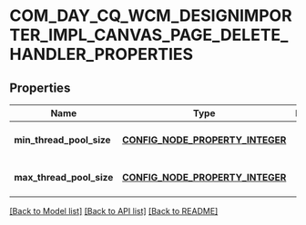 # COM_DAY_CQ_WCM_DESIGNIMPORTER_IMPL_CANVAS_PAGE_DELETE_HANDLER_PROPERTIES

## Properties
Name | Type | Description | Notes
------------ | ------------- | ------------- | -------------
**min_thread_pool_size** | [**CONFIG_NODE_PROPERTY_INTEGER**](configNodePropertyInteger.md) |  | [optional] [default to null]
**max_thread_pool_size** | [**CONFIG_NODE_PROPERTY_INTEGER**](configNodePropertyInteger.md) |  | [optional] [default to null]

[[Back to Model list]](../README.md#documentation-for-models) [[Back to API list]](../README.md#documentation-for-api-endpoints) [[Back to README]](../README.md)


